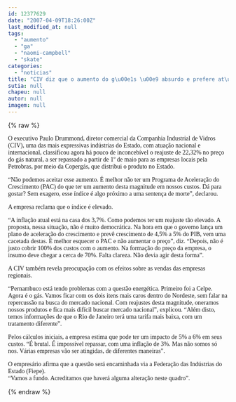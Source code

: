 ```yaml
---
id: 12377629
date: "2007-04-09T18:26:00Z"
last_modified_at: null
tags:
  - "aumento"
  - "ga"
  - "naomi-campbell"
  - "skate"
categories:
  - "noticias"
title: "CIV diz que o aumento do g\u00e1s \u00e9 absurdo e prefere at\u00e9 n\u00e3o ter PAC do que aumento"
sutia: null
chapeu: null
autor: null
imagem: null
---
```

{% raw %}
<p><P><FONT face=Verdana>O executivo Paulo Drummond, diretor comercial da Companhia Industrial de Vidros (CIV), uma das mais expressivas indústrias do Estado, com atuação nacional e internacional, classificou agora há pouco de inconcebível o reajuste de 22,32% no preço do gás natural, a ser repassado a partir de 1º de maio para as empresas locais pela Petrobras, por meio da Copergás, que distribui o produto no Estado.</FONT></P></p>
<p><P><FONT face=Verdana>“Não podemos aceitar esse aumento. É melhor não ter um Programa de Aceleração do Crescimento (PAC) do que ter um aumento desta magnitude em nossos custos. Dá para gostar? Sem exagero, esse índice é algo próximo a uma sentença de morte”, declarou.</FONT></P></p>
<p><P><FONT face=Verdana>A empresa reclama que o índice é elevado.</FONT></P></p>
<p><P><FONT face=Verdana>“A inflação atual está na casa dos 3,7%. Como podemos ter um reajuste tão elevado. A proposta, nessa situação, não é muito democrática. Na hora em que o governo lança um plano de aceleração do crescimento e prevê crescimento de 4,5% a 5% do PIB, vem uma cacetada destas. É melhor esquecer o PAC e não aumentar o preço”, diz. “Depois, não é justo cobrir 100% dos custos com o aumento. Na formação do preço da empresa, o insumo deve chegar a cerca de 70%. Falta clareza. Não devia agir desta forma”.</FONT></P></p>
<p><P><FONT face=Verdana>A CIV também revela preocupação com os efeitos sobre as vendas das empresas regionais.</FONT></P></p>
<p><P><FONT face=Verdana>“Pernambuco está tendo problemas com a questão energética. Primeiro foi a Celpe. Agora é o gás. Vamos ficar com os dois itens mais caros dentro do Nordeste, sem falar na repercussão na busca do mercado nacional. Com reajustes desta magnitude, oneramos nossos produtos e fica mais difícil buscar mercado nacional”, explicou. “Além disto, temos informações de que o Rio de Janeiro terá uma tarifa mais baixa, com um tratamento diferente”.</FONT></P></p>
<p><P><FONT face=Verdana>Pelos cálculos iniciais, a empresa estima que pode ter um impacto de 5% a 6% em seus custos. “É brutal. É impossível repassar, com uma inflação de 3%. Mas não somos só nos. Várias empresas vão ser atingidas, de diferentes maneiras”.</FONT></P></p>
<p><P><FONT face=Verdana>O empresário afirma que a questão será encaminhada via a Federação das Indústrias do Estado (Fiepe).<BR>“Vamos a fundo. Acreditamos que haverá alguma alteração neste quadro”.</FONT></P> </p>
{% endraw %}